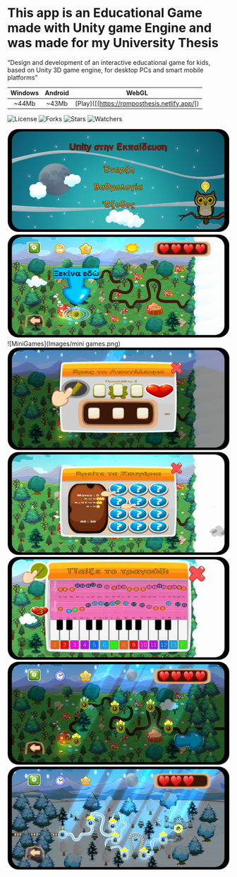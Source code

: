# This app is an Educational Game made with Unity game Engine and was made for my University Thesis

“Design and development of an interactive educational game for kids, based on Unity 3D game engine,
for desktop PCs and smart mobile platforms”

**Windows** | **Android** | **WebGL**
:--------:  | :--------:  | :--------:
  ~44Mb     |   ~43Mb     |  [Play]([(https://romposthesis.netlify.app/])

![License](https://img.shields.io/github/license/Rompos/Thesis.svg)
![Forks](https://img.shields.io/github/forks/Rompos/Thesis.svg)
![Stars](https://img.shields.io/github/stars/Rompos/Thesis.svg)
![Watchers](https://img.shields.io/github/watchers/Rompos/Thesis.svg)

![Intro](Images/Intro.png)
![FirstLevel](Images/FirstLevel.png)
![MiniGames](Images/mini games.png)
![Math](Images/maths.png)
![Memory](Images/memory.png)
![Music](Images/music.png)
![NightLevel1](Images/night.png)
![NightLevel2](Images/night2.png)

